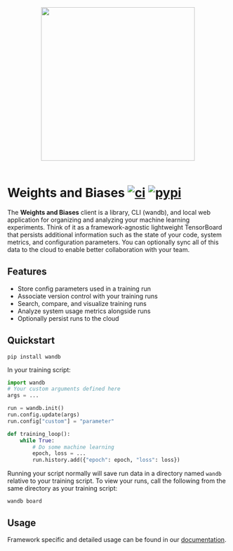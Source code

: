 <div align="center">
  <img src="https://app.wandb.ai/logo.svg" width="350" /><br><br>
</div>

# Weights and Biases [![ci](https://circleci.com/gh/wandb/client.svg?style=svg)](https://circleci.com/gh/wandb/client) [![pypi](https://img.shields.io/pypi/v/wandb.svg)](https://pypi.python.org/pypi/wandb)

The **Weights and Biases** client is a library, CLI (wandb), and local web application for organizing and analyzing your machine learning experiments. Think of it as a framework-agnostic lightweight TensorBoard that persists additional information such as the state of your code, system metrics, and configuration parameters. You can optionally sync all of this data to the cloud to enable better collaboration with your team.

## Features

* Store config parameters used in a training run
* Associate version control with your training runs
* Search, compare, and visualize training runs
* Analyze system usage metrics alongside runs
* Optionally persist runs to the cloud

## Quickstart

```shell
pip install wandb
```

In your training script:

```python
import wandb
# Your custom arguments defined here
args = ...

run = wandb.init()
run.config.update(args)
run.config["custom"] = "parameter"

def training_loop():
    while True:
        # Do some machine learning
        epoch, loss = ...
        run.history.add({"epoch": epoch, "loss": loss})
```

Running your script normally will save run data in a directory named `wandb` relative to your training script. To view your runs, call the following from the same directory as your training script:

```shell
wandb board
```

## Usage

Framework specific and detailed usage can be found in our [documentation](http://docs.wandb.com/).
